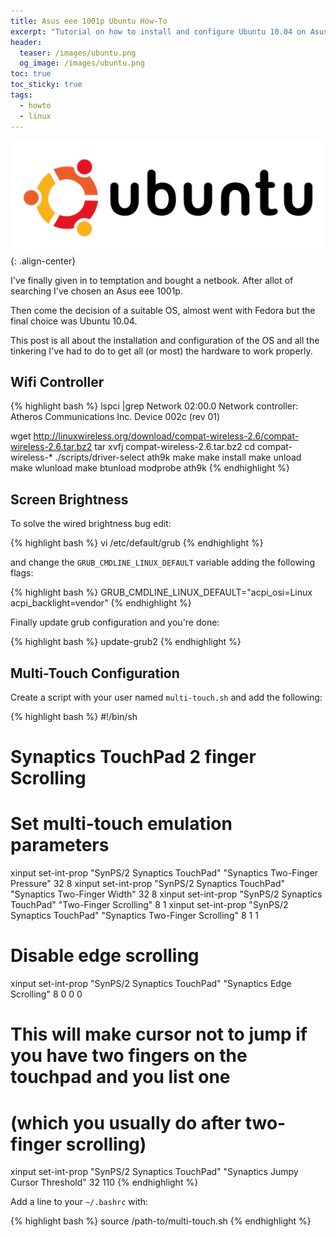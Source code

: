 ```yaml
---
title: Asus eee 1001p Ubuntu How-To
excerpt: "Tutorial on how to install and configure Ubuntu 10.04 on Asus eee 1001p, so the hardware works properly."
header:
  teaser: /images/ubuntu.png
  og_image: /images/ubuntu.png
toc: true
toc_sticky: true
tags:
  - howto
  - linux
---
```


![ubuntu](/images/ubuntu.png){: .align-center}

I've finally given in to temptation and bought a netbook. After allot of searching I've chosen an Asus eee 1001p.

Then come the decision of a suitable OS, almost went with Fedora but the final choice was Ubuntu 10.04.

This post is all about the installation and configuration of the OS and all the tinkering I've had to do to get all (or most) the hardware to work properly.

## Wifi Controller

{% highlight bash %}
lspci |grep Network
02:00.0 Network controller: Atheros Communications Inc. Device 002c (rev 01)

wget http://linuxwireless.org/download/compat-wireless-2.6/compat-wireless-2.6.tar.bz2
tar xvfj compat-wireless-2.6.tar.bz2
cd compat-wireless-*
./scripts/driver-select ath9k
make
make install
make unload
make wlunload
make btunload
modprobe ath9k
{% endhighlight %}

## Screen Brightness
To solve the wired brightness bug edit:

{% highlight bash %}
vi /etc/default/grub
{% endhighlight %}

and change the `GRUB_CMDLINE_LINUX_DEFAULT` variable adding the following flags:

{% highlight bash %}
GRUB_CMDLINE_LINUX_DEFAULT="acpi_osi=Linux acpi_backlight=vendor"
{% endhighlight %}

Finally update grub configuration and you're done:

{% highlight bash %}
update-grub2
{% endhighlight %}

## Multi-Touch Configuration
Create a script with your user named `multi-touch.sh` and add the following:

{% highlight bash %}
#!/bin/sh
#
# Synaptics TouchPad 2 finger Scrolling
#

# Set multi-touch emulation parameters
xinput set-int-prop "SynPS/2 Synaptics TouchPad" "Synaptics Two-Finger Pressure" 32 8
xinput set-int-prop "SynPS/2 Synaptics TouchPad" "Synaptics Two-Finger Width" 32 8
xinput set-int-prop "SynPS/2 Synaptics TouchPad" "Two-Finger Scrolling" 8 1
xinput set-int-prop "SynPS/2 Synaptics TouchPad" "Synaptics Two-Finger Scrolling" 8 1 1

# Disable edge scrolling
xinput set-int-prop "SynPS/2 Synaptics TouchPad" "Synaptics Edge Scrolling" 8 0 0 0

# This will make cursor not to jump if you have two fingers on the touchpad and you list one
# (which you usually do after two-finger scrolling)
xinput set-int-prop "SynPS/2 Synaptics TouchPad" "Synaptics Jumpy Cursor Threshold" 32 110
{% endhighlight %}

Add a line to your `~/.bashrc` with:

{% highlight bash %}
source /path-to/multi-touch.sh
{% endhighlight %}
